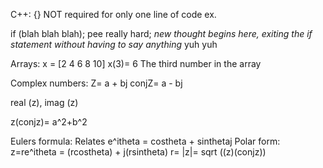 C++:
{} NOT required for only one line of code 
ex.

if (blah blah blah);
pee really hard;
*new thought begins here, exiting the if statement without having to say anything* 
yuh yuh


Arrays:
x = [2 4 6 8 10]
x(3)= 6
	The third number in the array



Complex numbers: 
Z= a + bj
conjZ= a - bj

real (z), imag (z)

z(conjz)= a^2+b^2 

Eulers formula: Relates e^itheta = costheta + sinthetaj
Polar form: z=re^itheta = (rcostheta) + j(rsintheta)
	r= |z|= sqrt ((z)(conjz))




